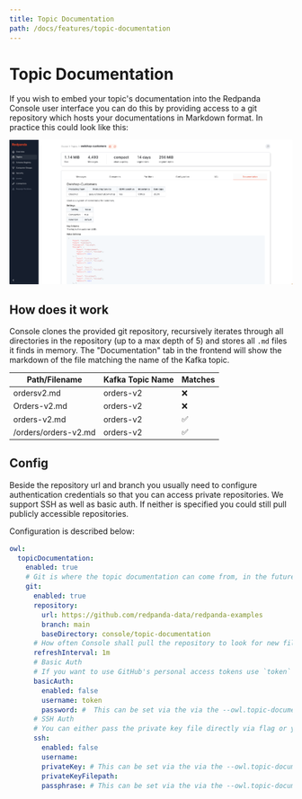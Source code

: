 ```yaml
---
title: Topic Documentation
path: /docs/features/topic-documentation
---
```


# Topic Documentation

If you wish to embed your topic's documentation into the Redpanda Console user interface you can do this by providing access to a git repository which hosts your documentations in Markdown format. In practice this could look like this:

![Console Topic documentation embedded](../assets/topic-documentation.png)

## How does it work

Console clones the provided git repository, recursively iterates through all directories in the repository (up to a max depth of 5) and stores all `.md` files it finds in memory.
The "Documentation" tab in the frontend will show the markdown of the file matching the name of the Kafka topic.

| Path/Filename        | Kafka Topic Name | Matches            |
| -------------------- | ---------------- | ------------------ |
| ordersv2.md          | orders-v2        | :x:                |
| Orders-v2.md         | orders-v2        | :x:                |
| orders-v2.md         | orders-v2        | :white_check_mark: |
| /orders/orders-v2.md | orders-v2        | :white_check_mark: |

## Config

Beside the repository url and branch you usually need to configure authentication credentials so that you can access private repositories. We support SSH as well as basic auth. If neither is specified you could still pull publicly accessible repositories.

Configuration is described below:

```yaml
owl:
  topicDocumentation:
    enabled: true
    # Git is where the topic documentation can come from, in the future there might be additional
    git:
      enabled: true
      repository:
        url: https://github.com/redpanda-data/redpanda-examples
        branch: main
        baseDirectory: console/topic-documentation 
      # How often Console shall pull the repository to look for new files. Set 0 to disable periodic pulls
      refreshInterval: 1m
      # Basic Auth
      # If you want to use GitHub's personal access tokens use `token` as username and pass the token as password
      basicAuth:
        enabled: false
        username: token
        password: #  This can be set via the via the --owl.topic-documentation.git.basic-auth.password flag as well
      # SSH Auth
      # You can either pass the private key file directly via flag or yaml config or refer to a mounted key file
      ssh:
        enabled: false
        username:
        privateKey: # This can be set via the via the --owl.topic-documentation.git.ssh.private-key flag as well
        privateKeyFilepath:
        passphrase: # This can be set via the via the --owl.topic-documentation.git.ssh.passphrase flag as well
```
